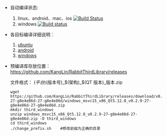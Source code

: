 
* 自动编译状态: 
    1. linux、android、mac、ios [![Build Status](https://travis-ci.org/KangLin/RabbitThirdLibrary.svg)](https://travis-ci.org/KangLin/RabbitThirdLibrary)
    2. windows [![Build status](https://ci.appveyor.com/api/projects/status/avr0nsghpb87ddnf?svg=true)](https://ci.appveyor.com/project/KangLin/rabbitthirdlibrary)

* 各目标编译详细说明：
    1. [ubuntu](INSTALL_UBUNTU.md)
    2. [android](INSTALL_ANDROID.md)
    3. [windows](INSTALL_WINDOWS.md)

* 预编译库存放位置：  
  https://github.com/KangLin/RabbitThirdLibrary/releases  
  
  文件格式： $(平台)$(版本号)_$(架构)_$(QT 版本)_版本.zip


      wget https://github.com/KangLin/RabbitThirdLibrary/releases/download/v0.2.9-27-g8e4e86d-27-g8e4e86d/windows_msvc15_x86_Qt5.12.8_v0.2.9-27-g8e4e86d-27-g8e4e86d.zip
      mkdir third_windows
      unzip windows_msvc15_x86_Qt5.12.8_v0.2.9-27-g8e4e86d-27-g8e4e86d.zip -O third_windows
      cd third_windows
      ./change_prefix.sh    #修改前缀为正确的目录
